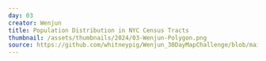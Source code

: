 ```yaml
---
day: 03
creator: Wenjun
title: Population Distribution in NYC Census Tracts
thumbnail: /assets/thumbnails/2024/03-Wenjun-Polygon.png
source: https://github.com/whitneypig/Wenjun_30DayMapChallenge/blob/main/30days_Wenjun.Rmd
---
```

